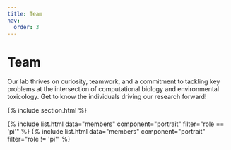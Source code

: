 ```yaml
---
title: Team
nav:
  order: 3
---
```


# Team

Our lab thrives on curiosity, teamwork, and a commitment to tackling key problems at the intersection of computational biology and environmental toxicology. Get to know the individuals driving our research forward!

{% include section.html %}

{% include list.html data="members" component="portrait" filter="role == 'pi'" %}
{% include list.html data="members" component="portrait" filter="role != 'pi'" %}
